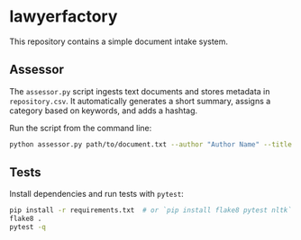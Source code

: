 # lawyerfactory

This repository contains a simple document intake system.

## Assessor

The `assessor.py` script ingests text documents and stores metadata
in `repository.csv`. It automatically generates a short summary,
assigns a category based on keywords, and adds a hashtag.

Run the script from the command line:

```bash
python assessor.py path/to/document.txt --author "Author Name" --title "Doc Title" --date YYYY-MM-DD
```

## Tests

Install dependencies and run tests with `pytest`:

```bash
pip install -r requirements.txt  # or `pip install flake8 pytest nltk`
flake8 .
pytest -q
```
